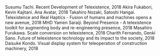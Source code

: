Susumu Tachi. Recent Development of Telexistence, 2018
Akira Fukabori, Kevin Kajitani. Ana Avatar, 2018
Takahiro Nozaki, Satoshi Hangai. Telexistence and Real Haptics - Fusion of humans and machines opens a new avenue, 2018
MHD Yamen Saraiji. Beyond Presence - A telexistence toolkit for augmenting body and re-engineering presence, 2018
Masahiro Furukawa. Scale conversion on telexistence, 2018
Charith Fernando, Genki Sano. Future of telexistence technology and its impact to the society, 2018
Daisuke Kondo. Visual display system for teleoperation of construction machinery, 2018

